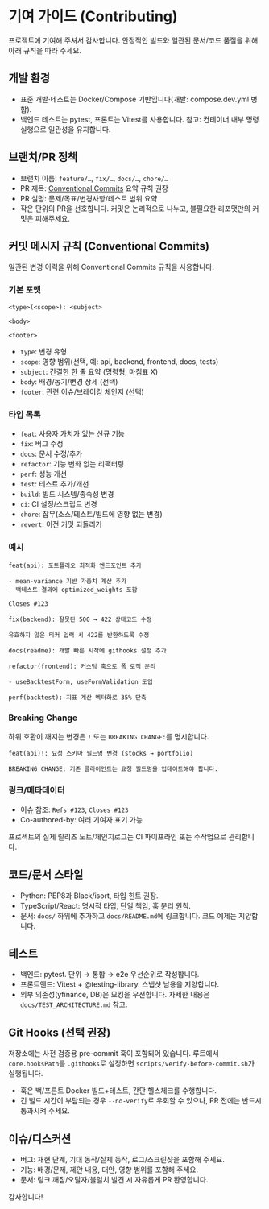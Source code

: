 # 기여 가이드 (Contributing)

프로젝트에 기여해 주셔서 감사합니다. 안정적인 빌드와 일관된 문서/코드 품질을 위해 아래 규칙을 따라 주세요.

## 개발 환경
- 표준 개발·테스트는 Docker/Compose 기반입니다(개발: compose.dev.yml 병합).
- 백엔드 테스트는 pytest, 프론트는 Vitest를 사용합니다.
참고: 컨테이너 내부 명령 실행으로 일관성을 유지합니다.

## 브랜치/PR 정책
- 브랜치 이름: `feature/…`, `fix/…`, `docs/…`, `chore/…`
- PR 제목: [Conventional Commits](COMMIT_CONVENTION.md) 요약 규칙 권장
- PR 설명: 문제/목표/변경사항/테스트 범위 요약
- 작은 단위의 PR을 선호합니다. 커밋은 논리적으로 나누고, 불필요한 리포맷만의 커밋은 피해주세요.


## 커밋 메시지 규칙 (Conventional Commits)

일관된 변경 이력을 위해 Conventional Commits 규칙을 사용합니다.

### 기본 포맷
```
<type>(<scope>): <subject>

<body>

<footer>
```
- `type`: 변경 유형
- `scope`: 영향 범위(선택, 예: api, backend, frontend, docs, tests)
- `subject`: 간결한 한 줄 요약 (명령형, 마침표 X)
- `body`: 배경/동기/변경 상세 (선택)
- `footer`: 관련 이슈/브레이킹 체인지 (선택)

### 타입 목록
- `feat`: 사용자 가치가 있는 신규 기능
- `fix`: 버그 수정
- `docs`: 문서 수정/추가
- `refactor`: 기능 변화 없는 리팩터링
- `perf`: 성능 개선
- `test`: 테스트 추가/개선
- `build`: 빌드 시스템/종속성 변경
- `ci`: CI 설정/스크립트 변경
- `chore`: 잡무(소스/테스트/빌드에 영향 없는 변경)
- `revert`: 이전 커밋 되돌리기

### 예시
```
feat(api): 포트폴리오 최적화 엔드포인트 추가

- mean-variance 기반 가중치 계산 추가
- 백테스트 결과에 optimized_weights 포함

Closes #123
```
```
fix(backend): 잘못된 500 → 422 상태코드 수정

유효하지 않은 티커 입력 시 422를 반환하도록 수정
```
```
docs(readme): 개발 빠른 시작에 githooks 설정 추가
```
```
refactor(frontend): 커스텀 훅으로 폼 로직 분리

- useBacktestForm, useFormValidation 도입
```
```
perf(backtest): 지표 계산 벡터화로 35% 단축
```

### Breaking Change
하위 호환이 깨지는 변경은 `!` 또는 `BREAKING CHANGE:`를 명시합니다.
```
feat(api)!: 요청 스키마 필드명 변경 (stocks → portfolio)

BREAKING CHANGE: 기존 클라이언트는 요청 필드명을 업데이트해야 합니다.
```

### 링크/메타데이터
- 이슈 참조: `Refs #123`, `Closes #123`
- Co-authored-by: 여러 기여자 표기 가능

프로젝트의 실제 릴리즈 노트/체인지로그는 CI 파이프라인 또는 수작업으로 관리합니다.

## 코드/문서 스타일
- Python: PEP8과 Black/isort, 타입 힌트 권장.
- TypeScript/React: 명시적 타입, 단일 책임, 훅 분리 원칙.
- 문서: `docs/` 하위에 추가하고 `docs/README.md`에 링크합니다. 코드 예제는 지양합니다.

## 테스트
- 백엔드: pytest. 단위 → 통합 → e2e 우선순위로 작성합니다.
- 프론트엔드: Vitest + @testing-library. 스냅샷 남용을 지양합니다.
- 외부 의존성(yfinance, DB)은 모킹을 우선합니다. 자세한 내용은 `docs/TEST_ARCHITECTURE.md` 참고.

## Git Hooks (선택 권장)
저장소에는 사전 검증용 pre-commit 훅이 포함되어 있습니다. 루트에서 `core.hooksPath`를 `.githooks`로 설정하면 `scripts/verify-before-commit.sh`가 실행됩니다.

- 훅은 백/프론트 Docker 빌드+테스트, 간단 헬스체크를 수행합니다.
- 긴 빌드 시간이 부담되는 경우 `--no-verify`로 우회할 수 있으나, PR 전에는 반드시 통과시켜 주세요.

## 이슈/디스커션
- 버그: 재현 단계, 기대 동작/실제 동작, 로그/스크린샷을 포함해 주세요.
- 기능: 배경/문제, 제안 내용, 대안, 영향 범위를 포함해 주세요.
- 문서: 링크 깨짐/오탈자/불일치 발견 시 자유롭게 PR 환영합니다.

감사합니다!
